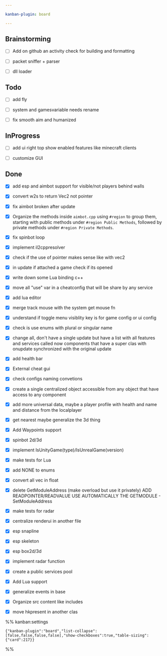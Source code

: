 ```yaml
---

kanban-plugin: board

---
```


## Brainstorming

- [ ] Add on github an activity check for building and formatting
- [ ] packet sniffer + parser
- [ ] dll loader


## Todo

- [ ] add fly
- [ ] system and gamesvariable needs rename
- [ ] fix smooth aim and humanized


## InProgress

- [ ] add ui right top show enabled features like minecraft clients
- [ ] customize GUI


## Done

- [x] add esp and aimbot support for visible/not players behind walls
- [x] convert w2s to return Vec2 not pointer
- [x] fix aimbot broken after update
- [x] Organize the methods inside `aimbot.cpp` using `#region` to group them, starting with public methods under `#region Public Methods`, followed by private methods under `#region Private Methods`.
- [x] fix spinbot loop
- [x] implement il2cppresolver
- [x] check if the use of pointer makes sense like with vec2
- [x] in update if attached a game check if its opened
- [x] write down some Lua binding c++
- [x] move all "use" var in a cheatconfig that will be share by any service
- [x] add lua editor
- [x] merge track mouse with the system get mouse fn
- [x] understand if toggle menu visiblity key is for game config or ui config
- [x] check is use enums with plural or singular name
- [x] change all, don't have a single update but have a list with all features and services called now components that have a super clas with onupdate synchronized with the original update
- [x] add health bar
- [x] External cheat gui
- [x] check configs naming convetions
- [x] create a single centralized object accessible from any object that have access to any component
- [x] add more universal data, maybe a player profile with health and name and distance from the localplayer
- [x] get nearest maybe generalize the 3d thing
- [x] Add Waypoints support
- [x] spinbot 2d/3d
- [x] implement IsUnityGame(type)/IsUnrealGame(version)
- [x] make tests for Lua
- [x] add NONE to enums
- [x] convert all vec in float
- [x] delete GetModuleAddress (make overload but use it privately) ADD READPOINTER/READVALUE USE AUTOMATICALLY THE GETMODULE - SetModuleAddress
- [x] make tests for radar
- [x] centralize renderui in another file
- [x] esp snapline
- [x] esp skeleton
- [x] esp box2d/3d
- [x] implement radar function
- [x] create a public services pool
- [x] Add Lua support
- [x] generalize events in base
- [x] Organize src content like includes
- [x] move hkpresent in another clas




%% kanban:settings
```
{"kanban-plugin":"board","list-collapse":[false,false,false,false],"show-checkboxes":true,"table-sizing":{"card":217}}
```
%%